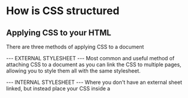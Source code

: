 # How is CSS structured #

## Applying CSS to your HTML ##
There are three methods of applying CSS to a document

--- EXTERNAL STYLESHEET ---
  Most common and useful method of attaching CSS to a document as you can link the CSS to multiple pages, allowing you to style them all with the same stylesheet.

--- INTERNAL STYLESHEET ---
  Where you don't have an external sheet linked, but instead place your CSS inside a <style> element contained inside the HTML <head>
  This can be useful in some circumstances (maybe you're working with a content management system where you can't modify the CSS files directly), but it isn't quite as efficient as external stylesheets - in a website, the CSS would need to be repeated across every page, and updated in multiple places if changes were required.

--- INLINE STYLES ---
  Inline styles are CSS declarations that affect one element only, contained within a `style` attribute
  Please don't do this unless you really have to! It's really bad for maintenance, and it also mixes your presentational CSS information with your HTML structural information, making the code harder to read and understand.

There are a few places where inline styles are more common, even advisable, however. You might have to resort to using them i fyour working environment is really restrictive (perhaps your CMS only allows you to edit the HTML body).
  You'll also see them used a lot in HTML email in order to get compatibility with as many email clients as possible.

## Selectors ##
You can't talk about CSS without mentioning selectors, and we have already discovered several different types in the getting started with css tutorial

A selector is how we target something in our HTML document in order to apply styles to it. If your styles are not aplying then it is likely that your selector does not match the thing that you think it should match.

--- SPECIFICITY ---
When two rules apply to one element, which one wins? 

The CSS language has rules to control which rule will win in the event of a collision - these are called `cascade` and `specificity.` 
  Cascade says that - if a declaration appears later in the stylesheet, it shall override earlier ones.
  However, if you have something like a element selector and a class selector, the class will win, even if it appears earlier in the stylersheet. This is due to the fact that the class declaration is described as being more specific, or having more specificity than the element selector, so it wins.

Identifying that more than one rule could apply to an element is the first step in fixing such issues.

## Properties and values ##
AT its most basic level, CSS consists of two building blocks:
  `properties` - human-readable identifieers that indicate which stylistic features (e.g. font-size, width, background-color) you want to change.
  `values` - each specified property is given a value, which indicates how you want to change those stylistic features

  A propery paired with a value is called a `CSS declaration.` These declarations are put within `CSS declaration blocks` (between cury braces)

  Finally, `CSS declaration blocks` are paired with `selectors` to produce `CSS Rulesets` or `CSS Rules`. 

  It's important to remember that both properties and values are case-sensitive in CSS and they're both separated by a colon (:).

--- FUNCTIONS ---
While most values are relatively simple keywords or numeric values, there are some possible values which take the form of a function.
  An example would be the `calc()` function. This function allows you to do simple math from within your CSS, for example: 

.box {
  width: calc(40%-20%)
}

Another example of common CSS functions would be the various values for `transform` property: 
  such as `rotate()`:

.box {
  transform: rotate(0.8turn)
}